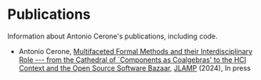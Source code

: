 # Publications
Information about Antonio Cerone's publications, including code.

* Antonio Cerone, [Multifaceted Formal Methods and their Interdisciplinary Role ---
from the Cathedral of `Components as Coalgebras'
to the HCI Context and the Open Source Software Bazaar](2023/JLAMP),
[JLAMP](https://www.sciencedirect.com/journal/journal-of-logical-and-algebraic-methods-in-programming)
(2024), In press
  
